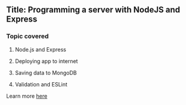 ## Title: Programming a server with NodeJS and Express

### Topic covered

1. Node.js and Express

2. Deploying app to internet

3. Saving data to MongoDB

4. Validation and ESLint

Learn more [here](https://fullstackopen.com/en/part3)
